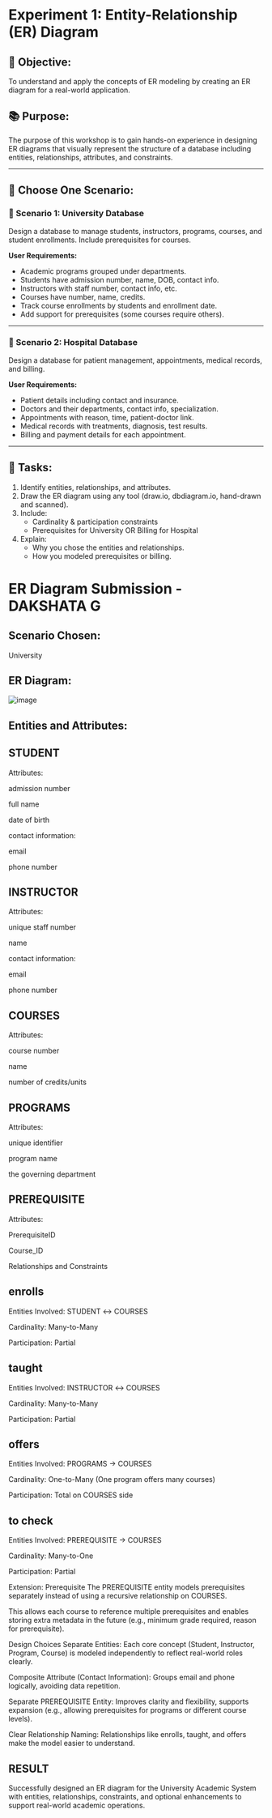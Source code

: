 # Experiment 1: Entity-Relationship (ER) Diagram

## 🎯 Objective:
To understand and apply the concepts of ER modeling by creating an ER diagram for a real-world application.

## 📚 Purpose:
The purpose of this workshop is to gain hands-on experience in designing ER diagrams that visually represent the structure of a database including entities, relationships, attributes, and constraints.

---

## 🧪 Choose One Scenario:

### 🔹 Scenario 1: University Database
Design a database to manage students, instructors, programs, courses, and student enrollments. Include prerequisites for courses.

**User Requirements:**
- Academic programs grouped under departments.
- Students have admission number, name, DOB, contact info.
- Instructors with staff number, contact info, etc.
- Courses have number, name, credits.
- Track course enrollments by students and enrollment date.
- Add support for prerequisites (some courses require others).

---

### 🔹 Scenario 2: Hospital Database
Design a database for patient management, appointments, medical records, and billing.

**User Requirements:**
- Patient details including contact and insurance.
- Doctors and their departments, contact info, specialization.
- Appointments with reason, time, patient-doctor link.
- Medical records with treatments, diagnosis, test results.
- Billing and payment details for each appointment.

---

## 📝 Tasks:
1. Identify entities, relationships, and attributes.
2. Draw the ER diagram using any tool (draw.io, dbdiagram.io, hand-drawn and scanned).
3. Include:
   - Cardinality & participation constraints
   - Prerequisites for University OR Billing for Hospital
4. Explain:
   - Why you chose the entities and relationships.
   - How you modeled prerequisites or billing.

# ER Diagram Submission - DAKSHATA G

## Scenario Chosen:
University 

## ER Diagram:
![image](https://github.com/user-attachments/assets/325ba413-c124-4fe9-a57f-b436e1441edc)


## Entities and Attributes:
## STUDENT
Attributes:

admission number

full name

date of birth

contact information:

email

phone number

## INSTRUCTOR
Attributes:

unique staff number

name

contact information:

email

phone number

## COURSES
Attributes:

course number

name

number of credits/units

## PROGRAMS
Attributes:

unique identifier

program name

the governing department

## PREREQUISITE
Attributes:

PrerequisiteID

Course_ID

Relationships and Constraints
## enrolls
Entities Involved: STUDENT ↔ COURSES

Cardinality: Many-to-Many

Participation: Partial

## taught
Entities Involved: INSTRUCTOR ↔ COURSES

Cardinality: Many-to-Many

Participation: Partial

## offers
Entities Involved: PROGRAMS → COURSES

Cardinality: One-to-Many (One program offers many courses)

Participation: Total on COURSES side

## to check
Entities Involved: PREREQUISITE → COURSES

Cardinality: Many-to-One

Participation: Partial

Extension: Prerequisite
The PREREQUISITE entity models prerequisites separately instead of using a recursive relationship on COURSES.

This allows each course to reference multiple prerequisites and enables storing extra metadata in the future (e.g., minimum grade required, reason for prerequisite).

Design Choices
Separate Entities: Each core concept (Student, Instructor, Program, Course) is modeled independently to reflect real-world roles clearly.

Composite Attribute (Contact Information): Groups email and phone logically, avoiding data repetition.

Separate PREREQUISITE Entity: Improves clarity and flexibility, supports expansion (e.g., allowing prerequisites for programs or different course levels).

Clear Relationship Naming: Relationships like enrolls, taught, and offers make the model easier to understand. 

## RESULT

Successfully designed an ER diagram for the University Academic System with entities, relationships, constraints, and optional enhancements to support real-world academic operations.
